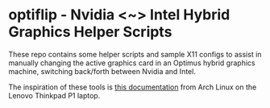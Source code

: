 # optiflip - Nvidia <~> Intel Hybrid Graphics Helper Scripts

These repo contains some helper scripts and sample X11 configs to assist in manually changing the active graphics card in an Optimus hybrid graphics machine, switching back/forth between Nvidia and Intel.

The inspiration of these tools is [this documentation](https://wiki.archlinux.org/index.php/Lenovo_ThinkPad_P1#Hybrid_graphics_with_bbswitch_only) from Arch Linux on the Lenovo Thinkpad P1 laptop.
